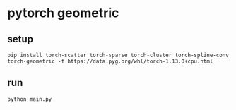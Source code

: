 # pytorch geometric

## setup

```shell
pip install torch-scatter torch-sparse torch-cluster torch-spline-conv torch-geometric -f https://data.pyg.org/whl/torch-1.13.0+cpu.html
```

## run

```shell
python main.py
```
